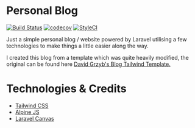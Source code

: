 # Personal Blog
[![Build Status](https://travis-ci.com/ChrisCrawford1/personal-blog.svg?branch=master)](https://travis-ci.com/ChrisCrawford1/personal-blog)
[![codecov](https://codecov.io/gh/ChrisCrawford1/personal-blog/branch/master/graph/badge.svg)](https://codecov.io/gh/ChrisCrawford1/personal-blog)
[![StyleCI](https://github.styleci.io/repos/266366085/shield?branch=develop)](https://github.styleci.io/repos/266366085)

Just a simple personal blog / website powered by Laravel utilising a few technologies to make things
a little easier along the way.

I created this blog from a template which was quite heavily modified, the original can be found here [David Grzyb's Blog Tailwind Template.](https://github.com/davidgrzyb/tailwind-blog-template)

# Technologies & Credits
- [Tailwind CSS](https://tailwindcss.com/) 
- [Alpine JS](https://github.com/alpinejs/alpine) 
- [Laravel Canvas](https://github.com/cnvs/canvas) 

